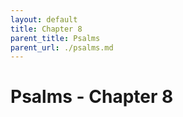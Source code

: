 ```yaml
---
layout: default
title: Chapter 8
parent_title: Psalms
parent_url: ./psalms.md
---
```


# Psalms - Chapter 8
